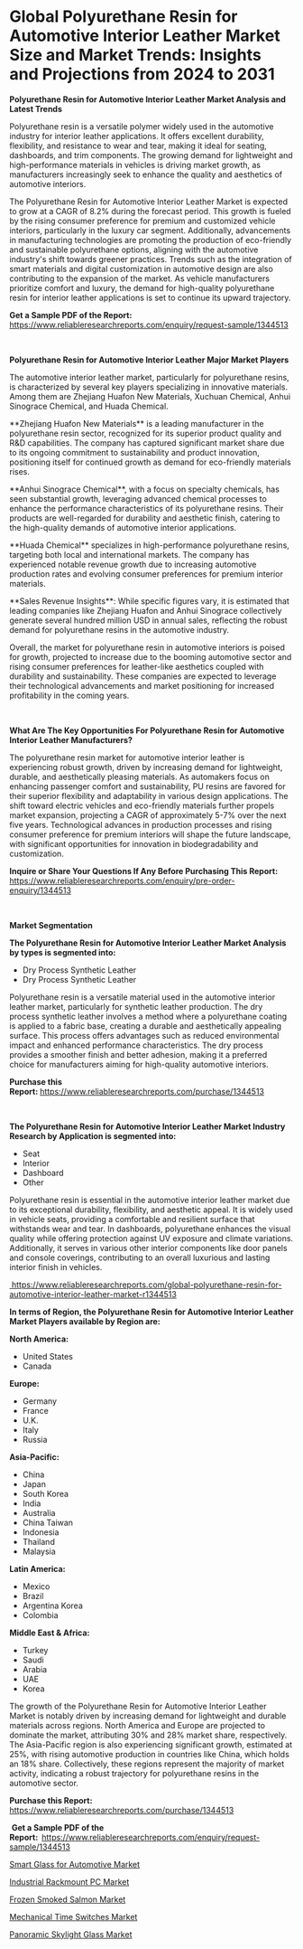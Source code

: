 <p><h1>Global Polyurethane Resin for Automotive Interior Leather Market Size and Market Trends: Insights and Projections from 2024 to 2031</h1></p><p><strong>Polyurethane Resin for Automotive Interior Leather Market Analysis and Latest Trends</strong></p>
<p><p>Polyurethane resin is a versatile polymer widely used in the automotive industry for interior leather applications. It offers excellent durability, flexibility, and resistance to wear and tear, making it ideal for seating, dashboards, and trim components. The growing demand for lightweight and high-performance materials in vehicles is driving market growth, as manufacturers increasingly seek to enhance the quality and aesthetics of automotive interiors.</p><p>The Polyurethane Resin for Automotive Interior Leather Market is expected to grow at a CAGR of 8.2% during the forecast period. This growth is fueled by the rising consumer preference for premium and customized vehicle interiors, particularly in the luxury car segment. Additionally, advancements in manufacturing technologies are promoting the production of eco-friendly and sustainable polyurethane options, aligning with the automotive industry's shift towards greener practices. Trends such as the integration of smart materials and digital customization in automotive design are also contributing to the expansion of the market. As vehicle manufacturers prioritize comfort and luxury, the demand for high-quality polyurethane resin for interior leather applications is set to continue its upward trajectory.</p></p>
<p><strong>Get a Sample PDF of the Report:&nbsp;</strong> <a href="https://www.reliableresearchreports.com/enquiry/request-sample/1344513?utm_campaign=34&utm_medium=2&utm_source=Github&utm_content=ia&utm_term=30092024&utm_id=polyurethane-resin-for-automotive-interior-leather">https://www.reliableresearchreports.com/enquiry/request-sample/1344513</a></p>
<p>&nbsp;</p>
<p><strong>Polyurethane Resin for Automotive Interior Leather Major Market Players</strong></p>
<p><p>The automotive interior leather market, particularly for polyurethane resins, is characterized by several key players specializing in innovative materials. Among them are Zhejiang Huafon New Materials, Xuchuan Chemical, Anhui Sinograce Chemical, and Huada Chemical.</p><p>**Zhejiang Huafon New Materials** is a leading manufacturer in the polyurethane resin sector, recognized for its superior product quality and R&D capabilities. The company has captured significant market share due to its ongoing commitment to sustainability and product innovation, positioning itself for continued growth as demand for eco-friendly materials rises.</p><p>**Anhui Sinograce Chemical**, with a focus on specialty chemicals, has seen substantial growth, leveraging advanced chemical processes to enhance the performance characteristics of its polyurethane resins. Their products are well-regarded for durability and aesthetic finish, catering to the high-quality demands of automotive interior applications.</p><p>**Huada Chemical** specializes in high-performance polyurethane resins, targeting both local and international markets. The company has experienced notable revenue growth due to increasing automotive production rates and evolving consumer preferences for premium interior materials.</p><p>**Sales Revenue Insights**: While specific figures vary, it is estimated that leading companies like Zhejiang Huafon and Anhui Sinograce collectively generate several hundred million USD in annual sales, reflecting the robust demand for polyurethane resins in the automotive industry.</p><p>Overall, the market for polyurethane resin in automotive interiors is poised for growth, projected to increase due to the booming automotive sector and rising consumer preferences for leather-like aesthetics coupled with durability and sustainability. These companies are expected to leverage their technological advancements and market positioning for increased profitability in the coming years.</p></p>
<p>&nbsp;</p>
<p><strong>What Are The Key Opportunities For Polyurethane Resin for Automotive Interior Leather Manufacturers?</strong></p>
<p><p>The polyurethane resin market for automotive interior leather is experiencing robust growth, driven by increasing demand for lightweight, durable, and aesthetically pleasing materials. As automakers focus on enhancing passenger comfort and sustainability, PU resins are favored for their superior flexibility and adaptability in various design applications. The shift toward electric vehicles and eco-friendly materials further propels market expansion, projecting a CAGR of approximately 5-7% over the next five years. Technological advances in production processes and rising consumer preference for premium interiors will shape the future landscape, with significant opportunities for innovation in biodegradability and customization.</p></p>
<p><strong>Inquire or Share Your Questions If Any Before Purchasing This Report:</strong> <a href="https://www.reliableresearchreports.com/enquiry/pre-order-enquiry/1344513?utm_campaign=34&utm_medium=2&utm_source=Github&utm_content=ia&utm_term=30092024&utm_id=polyurethane-resin-for-automotive-interior-leather">https://www.reliableresearchreports.com/enquiry/pre-order-enquiry/1344513</a></p>
<p>&nbsp;</p>
<p><strong>Market Segmentation</strong></p>
<p><strong>The Polyurethane Resin for Automotive Interior Leather Market Analysis by types is segmented into:</strong></p>
<p><ul><li>Dry Process Synthetic Leather</li><li>Dry Process Synthetic Leather</li></ul></p>
<p><p>Polyurethane resin is a versatile material used in the automotive interior leather market, particularly for synthetic leather production. The dry process synthetic leather involves a method where a polyurethane coating is applied to a fabric base, creating a durable and aesthetically appealing surface. This process offers advantages such as reduced environmental impact and enhanced performance characteristics. The dry process provides a smoother finish and better adhesion, making it a preferred choice for manufacturers aiming for high-quality automotive interiors.</p></p>
<p><strong>Purchase this Report:&nbsp;</strong><a href="https://www.reliableresearchreports.com/purchase/1344513?utm_campaign=34&utm_medium=2&utm_source=Github&utm_content=ia&utm_term=30092024&utm_id=polyurethane-resin-for-automotive-interior-leather">https://www.reliableresearchreports.com/purchase/1344513</a></p>
<p>&nbsp;</p>
<p><strong>The Polyurethane Resin for Automotive Interior Leather Market Industry Research by Application is segmented into:</strong></p>
<p><ul><li>Seat</li><li>Interior</li><li>Dashboard</li><li>Other</li></ul></p>
<p><p>Polyurethane resin is essential in the automotive interior leather market due to its exceptional durability, flexibility, and aesthetic appeal. It is widely used in vehicle seats, providing a comfortable and resilient surface that withstands wear and tear. In dashboards, polyurethane enhances the visual quality while offering protection against UV exposure and climate variations. Additionally, it serves in various other interior components like door panels and console coverings, contributing to an overall luxurious and lasting interior finish in vehicles.</p></p>
<p><a href="https://www.reliableresearchreports.com/global-polyurethane-resin-for-automotive-interior-leather-market-r1344513?utm_campaign=34&utm_medium=2&utm_source=Github&utm_content=ia&utm_term=30092024&utm_id=polyurethane-resin-for-automotive-interior-leather">&nbsp;https://www.reliableresearchreports.com/global-polyurethane-resin-for-automotive-interior-leather-market-r1344513</a></p>
<p><strong>In terms of Region, the Polyurethane Resin for Automotive Interior Leather Market Players available by Region are:</strong></p>
<p>
    <p> <strong> North America: </strong>
        <ul>
            <li>United States</li>
            <li>Canada</li>
        </ul>
        </p> 
    <p> <strong> Europe: </strong>
        <ul>
            <li>Germany</li>
            <li>France</li>
            <li>U.K.</li>
            <li>Italy</li>
            <li>Russia</li>
        </ul>
        </p> 
    <p> <strong> Asia-Pacific: </strong>
        <ul>
            <li>China</li>
            <li>Japan</li>
            <li>South Korea</li>
            <li>India</li>
            <li>Australia</li>
            <li>China Taiwan</li>
            <li>Indonesia</li>
            <li>Thailand</li>
            <li>Malaysia</li>
        </ul>
        </p> 
    <p> <strong> Latin America: </strong>
        <ul>
            <li>Mexico</li>
            <li>Brazil</li>
            <li>Argentina Korea</li>
            <li>Colombia</li>
        </ul>
        </p> 
    <p> <strong> Middle East & Africa: </strong>
        <ul>
            <li>Turkey</li>
            <li>Saudi</li>
            <li>Arabia</li>
            <li>UAE</li>
            <li>Korea</li>
        </ul>
    </p>
    </p>
<p><p>The growth of the Polyurethane Resin for Automotive Interior Leather Market is notably driven by increasing demand for lightweight and durable materials across regions. North America and Europe are projected to dominate the market, attributing 30% and 28% market share, respectively. The Asia-Pacific region is also experiencing significant growth, estimated at 25%, with rising automotive production in countries like China, which holds an 18% share. Collectively, these regions represent the majority of market activity, indicating a robust trajectory for polyurethane resins in the automotive sector.</p></p>
<p><strong>Purchase this Report: </strong><a href="https://www.reliableresearchreports.com/purchase/1344513?utm_campaign=34&utm_medium=2&utm_source=Github&utm_content=ia&utm_term=30092024&utm_id=polyurethane-resin-for-automotive-interior-leather">https://www.reliableresearchreports.com/purchase/1344513</a></p>
<p>&nbsp;<strong>Get a Sample PDF of the Report:&nbsp;&nbsp;</strong><a href="https://www.reliableresearchreports.com/enquiry/request-sample/1344513?utm_campaign=34&utm_medium=2&utm_source=Github&utm_content=ia&utm_term=30092024&utm_id=polyurethane-resin-for-automotive-interior-leather">https://www.reliableresearchreports.com/enquiry/request-sample/1344513</a></p>
<p><strong></strong></p>
<p><p><a href="https://github.com/AlisaRowe24/Market-Research-Report-List-1/blob/main/smart-glass-for-automotive-market.md?utm_campaign=34&utm_medium=2&utm_source=Github&utm_content=ia&utm_term=30092024&utm_id=polyurethane-resin-for-automotive-interior-leather">Smart Glass for Automotive Market</a></p><p><a href="https://issuu.com/reportprime-2/docs/industrial-rackmount-pc-market-size_6b66e8c1b1f058?utm_campaign=34&utm_medium=2&utm_source=Github&utm_content=ia&utm_term=30092024&utm_id=polyurethane-resin-for-automotive-interior-leather">Industrial Rackmount PC Market</a></p><p><a href="https://www.linkedin.com/pulse/frozen-smoked-salmon-market-size-share-trends-analysis-report-6tl6c?utm_campaign=34&utm_medium=2&utm_source=Github&utm_content=ia&utm_term=30092024&utm_id=polyurethane-resin-for-automotive-interior-leather">Frozen Smoked Salmon Market</a></p><p><a href="https://issuu.com/reportprime-2/docs/mechanical-time-switches-market-siz_305ab94677f425?utm_campaign=34&utm_medium=2&utm_source=Github&utm_content=ia&utm_term=30092024&utm_id=polyurethane-resin-for-automotive-interior-leather">Mechanical Time Switches Market</a></p><p><a href="https://github.com/kaufmannDavid16/Market-Research-Report-List-1/blob/main/panoramic-skylight-glass-market.md?utm_campaign=34&utm_medium=2&utm_source=Github&utm_content=ia&utm_term=30092024&utm_id=polyurethane-resin-for-automotive-interior-leather">Panoramic Skylight Glass Market</a></p></p>